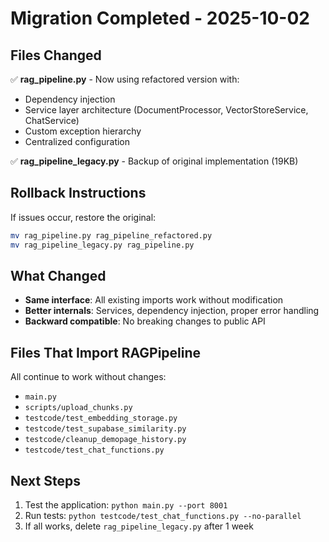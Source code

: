 # Migration Completed - 2025-10-02

## Files Changed

✅ **rag_pipeline.py** - Now using refactored version with:
  - Dependency injection
  - Service layer architecture (DocumentProcessor, VectorStoreService, ChatService)
  - Custom exception hierarchy
  - Centralized configuration

✅ **rag_pipeline_legacy.py** - Backup of original implementation (19KB)

## Rollback Instructions

If issues occur, restore the original:
```bash
mv rag_pipeline.py rag_pipeline_refactored.py
mv rag_pipeline_legacy.py rag_pipeline.py
```

## What Changed

- **Same interface**: All existing imports work without modification
- **Better internals**: Services, dependency injection, proper error handling
- **Backward compatible**: No breaking changes to public API

## Files That Import RAGPipeline

All continue to work without changes:
- `main.py`
- `scripts/upload_chunks.py`
- `testcode/test_embedding_storage.py`
- `testcode/test_supabase_similarity.py`
- `testcode/cleanup_demopage_history.py`
- `testcode/test_chat_functions.py`

## Next Steps

1. Test the application: `python main.py --port 8001`
2. Run tests: `python testcode/test_chat_functions.py --no-parallel`
3. If all works, delete `rag_pipeline_legacy.py` after 1 week
